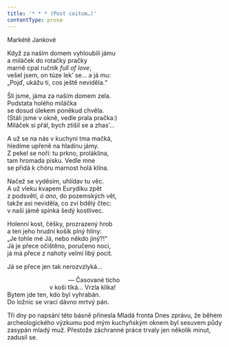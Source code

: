 ```yaml
---
title: '* * * (Post coitum…)'
contentType: prose
---
```


<section>

Markétě Jankové

Když za naším domem vyhloubili jámu  
a miláček do rotačky pračky  
marně cpal ručník _full of love_,  
vešel jsem, on túze lek’ se… a já mu:  
„Pojď, ukážu ti, cos ještě neviděla.“

Šli jsme, jáma za naším domem zela.  
Podstata holého miláčka  
se dosud úlekem poněkud chvěla.  
(Stáli jsme v okně, vedle prala pračka:)  
Miláček si přál, bych ztišil se a zhas’…

A už se na nás v kuchyni tma mačká,  
hledíme upřeně na hladinu jámy.  
Z pekel se noří: tu prkno, proláklina,  
tam hromada písku. Vedle mne  
se přidá k chóru marnost holá klína.

Načež se vyděsím, uhlídav tu věc.  
A už vleku kvapem Eurydiku zpět  
z podsvětí, _ó ano_, do pozemských vět,  
takže asi neviděla, co zví bdělý čtec:  
v naší jámě spinká šedý kostlivec.

Holenní kost, čéšky, prozrazený hrob  
a ten jeho hrudní košík plný hlíny:  
„Je tohle mé Já, nebo někdo jiný?!“  
Já je přece očištěno, poručeno noci,  
já má přece z nahoty velmi libý pocit.

Já se přece jen tak nerozvzlyká…

                                    — Časované ticho  
                         v koši tiká… Vrzla klika!  
Bytem jde ten, kdo byl vyhrabán.  
Do ložnic se vrací dávno mrtvý pán.

Tři dny po napsání této básně přinesla Mladá fronta Dnes zprávu, že během archeologického výzkumu pod mým kuchyňským oknem byl sesuvem půdy zasypán mladý muž. Přestože záchranné práce trvaly jen několik minut, zadusil se.

</section>

